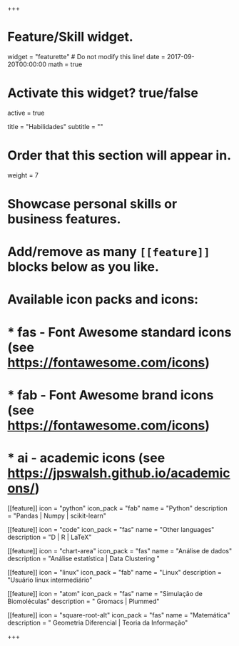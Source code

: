 +++
# Feature/Skill widget.
widget = "featurette"  # Do not modify this line!
date = 2017-09-20T00:00:00
math = true
# Activate this widget? true/false
active = true

title = "Habilidades"
subtitle = ""

# Order that this section will appear in.
weight = 7

# Showcase personal skills or business features.
#
# Add/remove as many `[[feature]]` blocks below as you like.
#
# Available icon packs and icons:
# * fas - Font Awesome standard icons (see https://fontawesome.com/icons)
# * fab - Font Awesome brand icons (see https://fontawesome.com/icons)
# * ai - academic icons (see https://jpswalsh.github.io/academicons/)

[[feature]]
  icon = "python"
  icon_pack = "fab"
  name = "Python"
  description = "Pandas | Numpy | scikit-learn"

[[feature]]
  icon = "code"
  icon_pack = "fas"
  name = "Other languages"
  description = "D | R | LaTeX"

[[feature]]
  icon = "chart-area"
  icon_pack = "fas"
  name = "Análise de dados"
  description = "Análise estatística | Data Clustering "  

[[feature]]
  icon = "linux"
  icon_pack = "fab"
  name = "Linux"
  description = "Usuário linux intermediário"

[[feature]]
  icon = "atom"
  icon_pack = "fas"
  name = "Simulação de Biomoléculas"
  description = " Gromacs | Plummed"

[[feature]]
  icon = "square-root-alt"
  icon_pack = "fas"
  name = "Matemática"
  description = " Geometria Diferencial | Teoria da Informação"

+++

